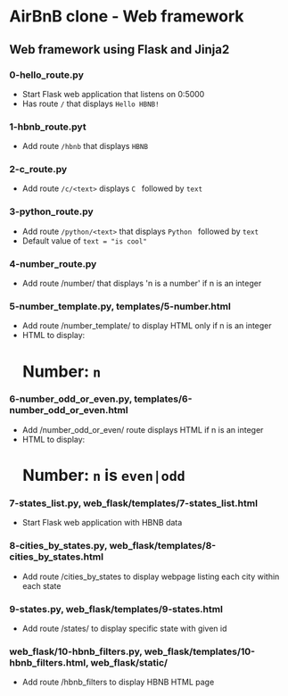 # AirBnB clone - Web framework

## Web framework using Flask and Jinja2
### 0-hello_route.py
* Start Flask web application that listens on 0:5000
* Has route `/` that displays `Hello HBNB!`

### 1-hbnb_route.pyt
* Add route `/hbnb` that displays `HBNB`

### 2-c_route.py
* Add route `/c/<text>` displays `C ` followed by `text`

### 3-python_route.py
* Add route `/python/<text>` that displays `Python ` followed by `text`
* Default value of `text = "is cool"`

### 4-number_route.py
* Add route /number/<n> that displays 'n is a number' if n is an integer

### 5-number_template.py, templates/5-number.html
* Add route /number_template/<n> to display HTML only if n is an integer
* HTML to display: <H1>Number: `n`</H1>

### 6-number_odd_or_even.py, templates/6-number_odd_or_even.html
* Add /number_odd_or_even/<n> route displays HTML if n is an integer
* HTML to display: <H1>Number: `n` is `even|odd`</H1>

### 7-states_list.py, web_flask/templates/7-states_list.html
* Start Flask web application with HBNB data

### 8-cities_by_states.py, web_flask/templates/8-cities_by_states.html
* Add route /cities_by_states to display webpage listing each city within each state

### 9-states.py, web_flask/templates/9-states.html
* Add route /states/<id> to display specific state with given id

### web_flask/10-hbnb_filters.py, web_flask/templates/10-hbnb_filters.html, web_flask/static/
* Add route /hbnb_filters to display HBNB HTML page